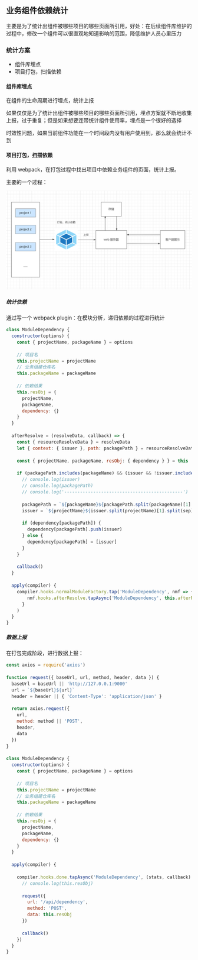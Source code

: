 ## 业务组件依赖统计

主要是为了统计出组件被哪些项目的哪些页面所引用，好处：在后续组件库维护的过程中，修改一个组件可以很直观地知道影响的范围，降低维护人员心里压力



### 统计方案

- 组件库埋点
- 项目打包，扫描依赖



#### 组件库埋点

在组件的生命周期进行埋点，统计上报

如果仅仅是为了统计出组件被哪些项目的哪些页面所引用，埋点方案就不断地收集上报，过于重复；但是如果想要连带统计组件使用率，埋点是一个很好的选择

时效性问题，如果当前组件功能在一个时间段内没有用户使用到，那么就会统计不到



#### 项目打包，扫描依赖

利用 webpack，在打包过程中找出项目中依赖业务组件的页面，统计上报。

主要的一个过程：

![](/imgs/img1.png)



##### 统计依赖

通过写一个 webpack plugin：在模块分析，递归依赖的过程进行统计

```js
class ModuleDependency {
  constructor(options) {
    const { projectName, packageName } = options

    // 项目名
    this.projectName = projectName
    // 业务组建仓库名
    this.packageName = packageName

    // 依赖结果
    this.resObj = {
      projectName,
      packageName,
      dependency: {}
    }
  }

  afterResolve = (resolveData, callback) => {
    const { resourceResolveData } = resolveData
    let { context: { issuer }, path: packagePath } = resourceResolveData

    const { projectName, packageName, resObj: { dependency } } = this

    if (packagePath.includes(packageName) && (issuer && !issuer.includes(packageName))) {
      // console.log(issuer)
      // console.log(packagePath)
      // console.log('---------------------------------------------')

      packagePath = `${packageName}${packagePath.split(packageName)[1].split(sep).join('/')}`
      issuer = `${projectName}${issuer.split(projectName)[1].split(sep).join('/')}`

      if (dependency[packagePath]) {
        dependency[packagePath].push(issuer)
      } else {
        dependency[packagePath] = [issuer]
      }
    }

    callback()
  }

  apply(compiler) {
    compiler.hooks.normalModuleFactory.tap('ModuleDependency', nmf => {
        nmf.hooks.afterResolve.tapAsync('ModuleDependency', this.afterResolve)
      }
    )
  }
}
```



##### 数据上报

在打包完成阶段，进行数据上报：

```js
const axios = require('axios')

function request({ baseUrl, url, method, header, data }) {
  baseUrl = baseUrl || 'http://127.0.0.1:9000'
  url = `${baseUrl}${url}`
  header = header || { 'Content-Type': 'application/json' }

  return axios.request({
    url,
    method: method || 'POST',
    header,
    data
  })
}

class ModuleDependency {
  constructor(options) {
    const { projectName, packageName } = options

    // 项目名
    this.projectName = projectName
    // 业务组建仓库名
    this.packageName = packageName

    // 依赖结果
    this.resObj = {
      projectName,
      packageName,
      dependency: {}
    }
  }

  apply(compiler) {

    compiler.hooks.done.tapAsync('ModuleDependency', (stats, callback) => {
      // console.log(this.resObj)

      request({
        url: '/api/dependency',
        method: 'POST',
        data: this.resObj
      })

      callback()
    })
  }
}
```




